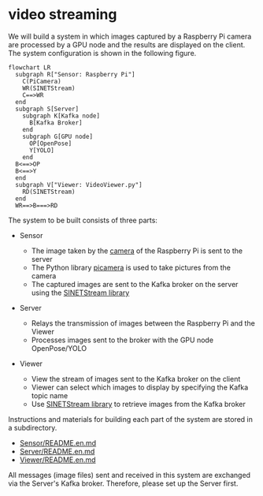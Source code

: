 # video streaming

We will build a system in which images captured by a Raspberry Pi camera are processed by a GPU node and the results are displayed on the client. The system configuration is shown in the following figure.

```mermaid
flowchart LR
  subgraph R["Sensor: Raspberry Pi"]
    C(PiCamera)
    WR(SINETStream)
    C==>WR
  end
  subgraph S[Server]
    subgraph K[Kafka node]
      B[Kafka Broker]
    end
    subgraph G[GPU node]
      OP[OpenPose]
      Y[YOLO]
    end
  B<==>OP
  B<==>Y
  end
  subgraph V["Viewer: VideoViewer.py"]
    RD(SINETStream)
  end
  WR==>B===>RD
```

The system to be built consists of three parts:

* Sensor
  * The image taken by the [camera](https://www.raspberrypi.com/documentation/accessories/camera.html) of the Raspberry Pi is sent to the server
  * The Python library [picamera](https://picamera.readthedocs.io/en/release-1.13/) is used to take pictures from the camera
  * The captured images are sent to the Kafka broker on the server using the [SINETStream library](https://www.sinetstream.net/)

* Server
  * Relays the transmission of images between the Raspberry Pi and the Viewer
  * Processes images sent to the broker with the GPU node OpenPose/YOLO

* Viewer
  * View the stream of images sent to the Kafka broker on the client
  * Viewer can select which images to display by specifying the Kafka topic name
  * Use [SINETStream library](https://www.sinetstream.net/) to retrieve images from the Kafka broker

Instructions and materials for building each part of the system are stored in a subdirectory.

* [Sensor/README.en.md](Sensor/README.en.md)
* [Server/README.en.md](Server/README.en.md)
* [Viewer/README.en.md](Viewer/README.en.md)

All messages (image files) sent and received in this system are exchanged via the Server's Kafka broker. Therefore, please set up the Server first.
